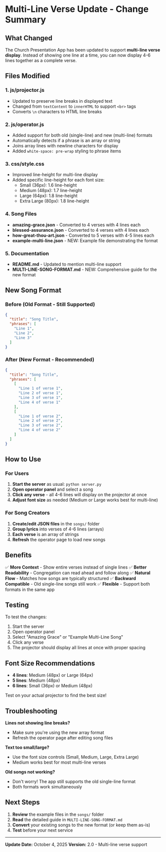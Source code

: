 # Multi-Line Verse Update - Change Summary

## What Changed

The Church Presentation App has been updated to support **multi-line verse display**. Instead of showing one line at a time, you can now display 4-6 lines together as a complete verse.

## Files Modified

### 1. **js/projector.js**
- Updated to preserve line breaks in displayed text
- Changed from `textContent` to `innerHTML` to support `<br>` tags
- Converts `\n` characters to HTML line breaks

### 2. **js/operator.js**
- Added support for both old (single-line) and new (multi-line) formats
- Automatically detects if a phrase is an array or string
- Joins array lines with newline characters for display
- Added `white-space: pre-wrap` styling to phrase items

### 3. **css/style.css**
- Improved line-height for multi-line display
- Added specific line-height for each font size:
  - Small (36px): 1.6 line-height
  - Medium (48px): 1.7 line-height
  - Large (64px): 1.8 line-height
  - Extra Large (80px): 1.8 line-height

### 4. **Song Files**
- **amazing-grace.json** - Converted to 4 verses with 4 lines each
- **blessed-assurance.json** - Converted to 4 verses with 4 lines each
- **how-great-thou-art.json** - Converted to 5 verses with 4-5 lines each
- **example-multi-line.json** - NEW: Example file demonstrating the format

### 5. **Documentation**
- **README.md** - Updated to mention multi-line support
- **MULTI-LINE-SONG-FORMAT.md** - NEW: Comprehensive guide for the new format

## New Song Format

### Before (Old Format - Still Supported)
```json
{
  "title": "Song Title",
  "phrases": [
    "Line 1",
    "Line 2",
    "Line 3"
  ]
}
```

### After (New Format - Recommended)
```json
{
  "title": "Song Title",
  "phrases": [
    [
      "Line 1 of verse 1",
      "Line 2 of verse 1",
      "Line 3 of verse 1",
      "Line 4 of verse 1"
    ],
    [
      "Line 1 of verse 2",
      "Line 2 of verse 2",
      "Line 3 of verse 2",
      "Line 4 of verse 2"
    ]
  ]
}
```

## How to Use

### For Users
1. **Start the server** as usual: `python server.py`
2. **Open operator panel** and select a song
3. **Click any verse** - all 4-6 lines will display on the projector at once
4. **Adjust font size** as needed (Medium or Large works best for multi-line)

### For Song Creators
1. **Create/edit JSON files** in the `songs/` folder
2. **Group lyrics** into verses of 4-6 lines (arrays)
3. **Each verse** is an array of strings
4. **Refresh** the operator page to load new songs

## Benefits

✅ **More Context** - Show entire verses instead of single lines
✅ **Better Readability** - Congregation can read ahead and follow along
✅ **Natural Flow** - Matches how songs are typically structured
✅ **Backward Compatible** - Old single-line songs still work
✅ **Flexible** - Support both formats in the same app

## Testing

To test the changes:
1. Start the server
2. Open operator panel
3. Select "Amazing Grace" or "Example Multi-Line Song"
4. Click any verse
5. The projector should display all lines at once with proper spacing

## Font Size Recommendations

- **4 lines**: Medium (48px) or Large (64px)
- **5 lines**: Medium (48px)
- **6 lines**: Small (36px) or Medium (48px)

Test on your actual projector to find the best size!

## Troubleshooting

**Lines not showing line breaks?**
- Make sure you're using the new array format
- Refresh the operator page after editing song files

**Text too small/large?**
- Use the font size controls (Small, Medium, Large, Extra Large)
- Medium works best for most multi-line verses

**Old songs not working?**
- Don't worry! The app still supports the old single-line format
- Both formats work simultaneously

## Next Steps

1. **Review** the example files in the `songs/` folder
2. **Read** the detailed guide in `MULTI-LINE-SONG-FORMAT.md`
3. **Convert** your existing songs to the new format (or keep them as-is)
4. **Test** before your next service

---

**Update Date:** October 4, 2025
**Version:** 2.0 - Multi-line verse support
